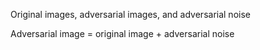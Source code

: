 Original images, adversarial images, and adversarial noise

Adversarial image = original image + adversarial noise
